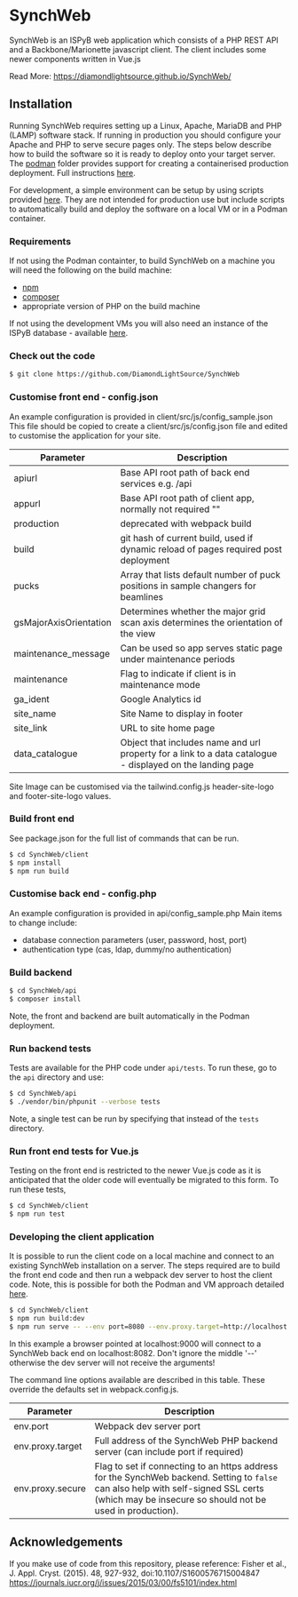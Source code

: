 # SynchWeb
SynchWeb is an ISPyB web application which consists of a PHP REST API and a Backbone/Marionette javascript client.
The client includes some newer components written in Vue.js

Read More: https://diamondlightsource.github.io/SynchWeb/

## Installation
Running SynchWeb requires setting up a Linux, Apache, MariaDB and PHP (LAMP) software stack. If running in production you should configure your Apache and PHP to serve secure pages only. The steps below describe how to build the software so it is ready to deploy onto your target server. 
The [podman](./podman) folder provides support for creating a containerised 
production deployment. Full instructions [here](./podman/README.md).

For development, a simple environment can be setup by using scripts provided [here](https://github.com/DiamondLightSource/synchweb-devel-env). They are not intended for production use but include scripts to automatically build and deploy the software on a local VM or in a Podman container.

### Requirements
If not using the Podman containter, to build SynchWeb on a machine you will need the following on the build machine:

- [npm](https://docs.npmjs.com/) 
- [composer](https://getcomposer.org/)
- appropriate version of PHP on the build machine

If not using the development VMs you will also need an instance of the
ISPyB database - available
[here](https://github.com/DiamondLightSource/ispyb-database).

### Check out the code
```sh
$ git clone https://github.com/DiamondLightSource/SynchWeb
```

### Customise front end - config.json
An example configuration is provided in client/src/js/config_sample.json
This file should be copied to create a client/src/js/config.json file and edited to customise the application for your site.

| Parameter | Description |
| ------ | ------ |
| apiurl | Base API root path of back end services e.g. /api |
| appurl | Base API root path of client app, normally not required ""|
| production | deprecated with webpack build |
| build | git hash of current build, used if dynamic reload of pages required post deployment|
| pucks | Array that lists default number of puck positions in sample changers for beamlines |
| gsMajorAxisOrientation | Determines whether the major grid scan axis determines the orientation of the view |
| maintenance_message | Can be used so app serves static page under maintenance periods |
| maintenance | Flag to indicate if client is in maintenance mode|
| ga_ident | Google Analytics id|
| site_name | Site Name to display in footer |
| site_link | URL to site home page |
| data_catalogue | Object that includes name and url property for a link to a data catalogue - displayed on the landing page |

Site Image can be customised via the tailwind.config.js header-site-logo and footer-site-logo values.

### Build front end
See package.json for the full list of commands that can be run.

```sh
$ cd SynchWeb/client
$ npm install
$ npm run build
```

### Customise back end - config.php
An example configuration is provided in api/config_sample.php
Main items to change include:
- database connection parameters (user, password, host, port)
- authentication type (cas, ldap, dummy/no authentication)

### Build backend
```sh
$ cd SynchWeb/api
$ composer install
```

Note, the front and backend are built automatically in the Podman deployment.

### Run backend tests
Tests are available for the PHP code under `api/tests`.  To run these, go to the `api` directory and use:

```sh
$ cd SynchWeb/api
$ ./vendor/bin/phpunit --verbose tests
```
Note, a single test can be run by specifying that instead of the `tests` directory.

### Run front end tests for Vue.js
Testing on the front end is restricted to the newer Vue.js code as it is 
anticipated that the older code will eventually be migrated to this form.
To run these tests, 

```sh
$ cd SynchWeb/client
$ npm run test
```

### Developing the client application
It is possible to run the client code on a local machine and connect to an existing SynchWeb installation on a server.
The steps required are to build the front end code and then run a webpack dev server to host the client code.  Note, this is possible for both the
Podman and VM approach detailed [here](https://github.com/DiamondLightSource/synchweb-devel-env).
```sh
$ cd SynchWeb/client
$ npm run build:dev
$ npm run serve -- --env port=8080 --env.proxy.target=http://localhost:8082
```
In this example a browser pointed at localhost:9000 will connect to a SynchWeb back end on localhost:8082. Don't ignore the middle '--' otherwise the dev server will not receive the arguments!

The command line options available are described in this table. These override the defaults set in webpack.config.js.

| Parameter | Description |
| ------ | ------ |
| env.port | Webpack dev server port |
| env.proxy.target | Full address of the SynchWeb PHP backend server (can include port if required) |
| env.proxy.secure | Flag to set if connecting to an https address for the SynchWeb backend.  Setting to `false` can also help with self-signed SSL certs (which may be insecure so should not be used in production). |

Acknowledgements
----------------
If you make use of code from this repository, please reference:
Fisher et al., J. Appl. Cryst. (2015). 48, 927-932, doi:10.1107/S1600576715004847
https://journals.iucr.org/j/issues/2015/03/00/fs5101/index.html
